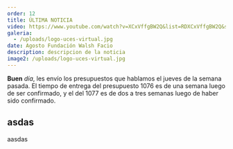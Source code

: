 ```yaml
---
order: 12
title: ÚLTIMA NOTICIA
video: https://www.youtube.com/watch?v=XCxVffgBW2Q&list=RDXCxVffgBW2Q&start_radio=1
galeria:
  - /uploads/logo-uces-virtual.jpg
date: Agosto Fundación Walsh Facio
description: descripcion de la noticia
image2: /uploads/logo-uces-virtual.jpg
---
```


**Buen** *día*, les envío los presupuestos que hablamos el jueves de la semana pasada. El tiempo de entrega del presupuesto 1076 es de una semana luego de ser confirmado, y el del 1077 es de dos a tres semanas luego de haber sido confirmado.



## asdas

aasdas
